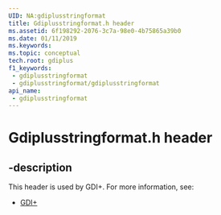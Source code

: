 ```yaml
---
UID: NA:gdiplusstringformat
title: Gdiplusstringformat.h header
ms.assetid: 6f198292-2076-3c7a-98e0-4b75865a39b0
ms.date: 01/11/2019
ms.keywords: 
ms.topic: conceptual
tech.root: gdiplus
f1_keywords:
 - gdiplusstringformat
 - gdiplusstringformat/gdiplusstringformat
api_name:
 - gdiplusstringformat
---
```


# Gdiplusstringformat.h header


## -description

This header is used by GDI+. For more information, see:

- [GDI+](../_gdiplus/index.md)

